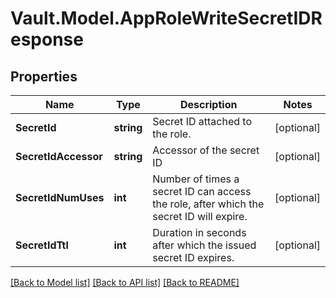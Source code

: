 # Vault.Model.AppRoleWriteSecretIDResponse

## Properties

Name | Type | Description | Notes
------------ | ------------- | ------------- | -------------
**SecretId** | **string** | Secret ID attached to the role. | [optional] 
**SecretIdAccessor** | **string** | Accessor of the secret ID | [optional] 
**SecretIdNumUses** | **int** | Number of times a secret ID can access the role, after which the secret ID will expire. | [optional] 
**SecretIdTtl** | **int** | Duration in seconds after which the issued secret ID expires. | [optional] 

[[Back to Model list]](../README.md#documentation-for-models) [[Back to API list]](../README.md#documentation-for-api-endpoints) [[Back to README]](../README.md)

